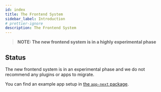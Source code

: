 ```yaml
---
id: index
title: The Frontend System
sidebar_label: Introduction
# prettier-ignore
description: The Frontend System
---
```


> **NOTE: The new frontend system is in a highly experimental phase**

## Status

The new frontend system is in an experimental phase and we do not recommend any plugins or apps to migrate.

You can find an example app setup in [the `app-next` package](https://github.com/backstage/backstage/tree/master/packages/app-next).
